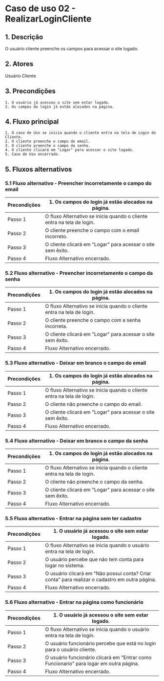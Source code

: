 # Caso de uso 02 - RealizarLoginCliente

## 1. Descrição
O usuário cliente preenche os campos para acessar o site logado.

## 2. Atores
Usuário Cliente

## 3. Precondições


	1. O usuário já acessou o site sem estar logado.
	2. Os campos do login já estão alocados na página.
 
## 4. Fluxo principal

    1. O caso de Uso se inicia quando o cliente entra na tela de Login do Cliente.
    2. O cliente preenche o campo do email.
    3. O cliente preenche o campo da senha.
    4. O cliente clicará em "Logar" para acessar o site logado.
    5. Caso de Uso encerrado.

## 5. Fluxos alternativos

### 5.1 Fluxo alternativo - Preencher incorretamente o campo do email

| **Precondições**  |1. Os campos do login já estão alocados na página. |
| --- | --- |
|  Passo 1          | O fluxo Alternativo se inicia quando o cliente entra na tela de login. |
|  Passo 2          | O cliente preenche o campo com o email incorreto. |
|  Passo 3          | O cliente clicará em "Logar" para acessar o site sem êxito. |
|  Passo 4          | Fluxo Alternativo encerrado. |

### 5.2 Fluxo alternativo - Preencher incorretamente o campo da senha

| **Precondições**  |1. Os campos do login já estão alocados na página. |
| --- | --- |
|  Passo 1          | O fluxo Alternativo se inicia quando o cliente entra na tela de login. |
|  Passo 2          | O cliente preenche o campo com a senha incorreta. |
|  Passo 3          | O cliente clicará em "Logar" para acessar o site sem êxito. |
|  Passo 4          | Fluxo Alternativo encerrado. |

### 5.3 Fluxo alternativo - Deixar em branco o campo do email

| **Precondições**  |1. Os campos do login já estão alocados na página. |
| --- | --- |
|  Passo 1          | O fluxo Alternativo se inicia quando o cliente entra na tela de login. |
|  Passo 2          | O cliente não preenche o campo do email. |
|  Passo 3          | O cliente clicará em "Logar" para acessar o site sem êxito. |
|  Passo 4          | Fluxo Alternativo encerrado. |

### 5.4 Fluxo alternativo - Deixar em branco o campo da senha

| **Precondições**  |1. Os campos do login já estão alocados na página. |
| --- | --- |
|  Passo 1          | O fluxo Alternativo se inicia quando o cliente entra na tela de login. |
|  Passo 2          | O cliente não preenche o campo da senha. |
|  Passo 3          | O cliente clicará em "Logar" para acessar o site sem êxito. |
|  Passo 4          | Fluxo Alternativo encerrado. |

### 5.5 Fluxo alternativo - Entrar na página sem ter cadastro

| **Precondições**  |1. O usuário já acessou o site sem estar logado. |
| --- | --- |
|  Passo 1          | O fluxo Alternativo se inicia quando o usuário entra na tela de login. |
|  Passo 2          | O usuário percebe que não tem conta para logar no sistema. |
|  Passo 3          | O usuário clicará em "Não possui conta? Criar conta" para realizar o cadastro em outra página. |
|  Passo 4          | Fluxo Alternativo encerrado. |

### 5.6 Fluxo alternativo - Entrar na página como funcionário

| **Precondições**  |1. O usuário já acessou o site sem estar logado. |
| --- | --- |
|  Passo 1          | O fluxo Alternativo se inicia quando o usuário entra na tela de login. |
|  Passo 2          | O usuário funcionário percebe que está no login para o usuário cliente. |
|  Passo 3          | O usuário funcionário clicará em "Entrar como Funcionario" para logar em outra página. |
|  Passo 4          | Fluxo Alternativo encerrado. |


